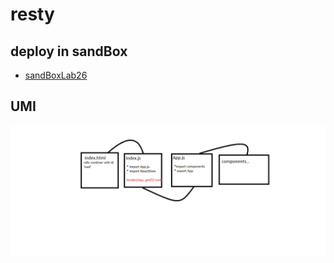 # resty

## deploy in sandBox
- [sandBoxLab26](https://13l3s.csb.app/)

## UMI

![umi](images/lab26.png)